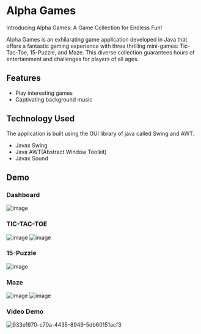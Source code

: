 # Alpha Games

Introducing Alpha Games: A Game Collection for Endless Fun!

Alpha Games is an exhilarating game application developed in Java that offers a fantastic gaming experience with three thrilling mini-games: Tic-Tac-Toe, 15-Puzzle, and Maze. This diverse collection guarantees hours of entertainment and challenges for players of all ages.

## Features

- Play interesting games
- Captivating background music

## Technology Used

The application is built using the GUI library of java called Swing and AWT.
- Javax Swing
- Java AWT(Abstract Window Toolkit)
- Javax Sound

## Demo

### Dashboard
![image](https://github.com/singhharshit24/Java_Gamming_Application/assets/104483826/26dd8381-5167-4fed-a264-0eda4a81b0a4)

### TIC-TAC-TOE
![image](https://github.com/singhharshit24/Java_Gamming_Application/assets/104483826/e972fb91-a4c4-4a4f-b84d-9a92e58583b4)
![image](https://github.com/singhharshit24/Java_Gamming_Application/assets/104483826/fe5e6444-ef7b-4c08-8ea3-dae1ceed2390)

### 15-Puzzle
![image](https://github.com/singhharshit24/Java_Gamming_Application/assets/104483826/b6cee319-1aa7-4bc9-91bc-5c05a658622d)

### Maze
![image](https://github.com/singhharshit24/Java_Gamming_Application/assets/104483826/b1e90733-3ea1-4980-9cda-4743fb76561f)
![image](https://github.com/singhharshit24/Java_Gamming_Application/assets/104483826/f59227bd-6143-4b32-91f6-ca832b7bf330)

### Video Demo
![933e1970-c70a-4435-8949-5db60151acf3](https://github.com/singhharshit24/Java_Gamming_Application/assets/104483826/e0a6f0ee-3fed-4f32-b0f3-50632be63e7e)
